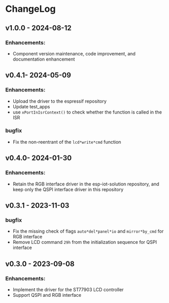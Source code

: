 # ChangeLog

## v1.0.0 - 2024-08-12

### Enhancements:

* Component version maintenance, code improvement, and documentation enhancement

## v0.4.1- 2024-05-09

### Enhancements:

* Upload the driver to the espressif repository
* Update test_apps
* use `xPortInIsrContext()` to check whether the function is called in the ISR

### bugfix

* Fix the non-reentrant of the `lcd*write*cmd` function

## v0.4.0- 2024-01-30

### Enhancements:

* Retain the RGB interface driver in the esp-iot-solution repository, and keep only the QSPI interface driver in this repository

## v0.3.1 - 2023-11-03

### bugfix

* Fix the missing check of flags `auto*del*panel*io` and `mirror*by_cmd` for RGB interface
* Remove LCD command  `29h` from the initialization sequence for QSPI interface

## v0.3.0 - 2023-09-08

### Enhancements:

* Implement the driver for the ST77903 LCD controller
* Support QSPI and RGB interface
